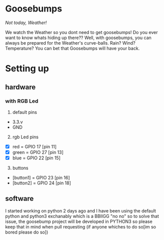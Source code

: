 # Goosebumps
_Not today, Weather!_

We watch the Weather so you dont need to get goosebumps!
Do you ever want to know whats hiding up there?? Well, with goosebumps, you can always be prepared for the Weather's curve-balls.
Rain? Wind? Temperature? You can bet that Goosebumps will have your back.


# Setting up

## hardware
### with RGB Led
1. default pins
- 3.3.v
- GND
2. rgb Led pins
- [x] red = GPIO 17 [pin 11]
- [x] green = GPIO 27 [pin 13]
- [x] blue = GPIO 22 [pin 15]

3. buttons
- [button1] = GPIO 23 [pin 16]
- [button2] = GPIO 24 [pin 18]

## software
I started working on python 2 days ago and I have been using the default python and python3 exchanably which is a BBIIGG "no no"
so to solve that issue, the goosebump project will be developed in PYTHON3 so please keep that in mind when pull requesting (if anyone whiches to do so[im so bored please do so])
